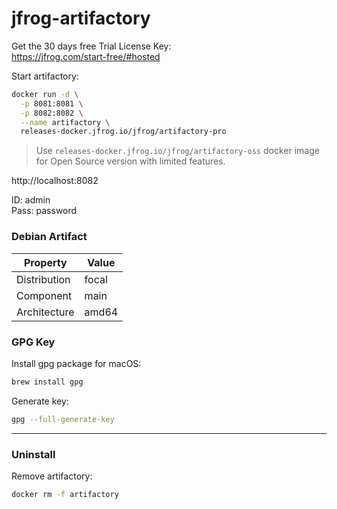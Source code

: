 # jfrog-artifactory

Get the 30 days free Trial License Key: \
https://jfrog.com/start-free/#hosted

Start artifactory:
```bash
docker run -d \
  -p 8081:8081 \
  -p 8082:8082 \
  --name artifactory \
  releases-docker.jfrog.io/jfrog/artifactory-pro
```
>  Use `releases-docker.jfrog.io/jfrog/artifactory-oss` docker image for Open Source version with limited features.

http://localhost:8082

ID: admin \
Pass: password

### Debian Artifact

Property | Value
---|---
Distribution | focal
Component | main
Architecture | amd64


### GPG Key

Install gpg package for macOS:
```bash
brew install gpg
```

Generate key:
```bash
gpg --full-generate-key
```

---

### Uninstall

Remove artifactory:
```bash
docker rm -f artifactory
```
